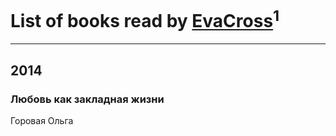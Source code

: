 # List of books read by [EvaCross](https://plus.google.com/101087736502737132131)<sup>1</sup>
---

## 2014

### Любовь как закладная жизни
Горовая Ольга



